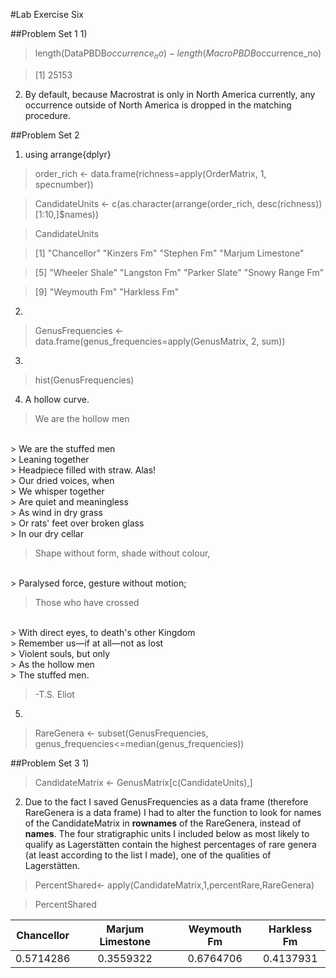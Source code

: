 #Lab Exercise Six

##Problem Set 1
1) 
> length(DataPBDB$occurrence_no)-length(MacroPBDB$occurrence_no)

> [1] 25153

2) By default, because Macrostrat is only in North America currently, any occurrence outside of North America is dropped in the matching procedure. 

##Problem Set 2
1) using arrange{dplyr}
> order_rich <- data.frame(richness=apply(OrderMatrix, 1, specnumber))

> CandidateUnits <- c(as.character(arrange(order_rich, desc(richness))[1:10,]$names))

> CandidateUnits

> [1] "Chancellor"       "Kinzers Fm"       "Stephen Fm"       "Marjum Limestone"

> [5] "Wheeler Shale"    "Langston Fm"      "Parker Slate"     "Snowy Range Fm"  

> [9] "Weymouth Fm"      "Harkless Fm"

2)
> GenusFrequencies <- data.frame(genus_frequencies=apply(GenusMatrix, 2, sum))

3) 
> hist(GenusFrequencies)

4) A hollow curve.
> We are the hollow men
<br />
> We are the stuffed men
<br />
> Leaning together
<br />
> Headpiece filled with straw. Alas!
<br />
> Our dried voices, when
<br />
> We whisper together
<br />
> Are quiet and meaningless
<br />
> As wind in dry grass
<br />
> Or rats' feet over broken glass
<br />
> In our dry cellar

> Shape without form, shade without colour,
<br />
> Paralysed force, gesture without motion;

> Those who have crossed
<br />
> With direct eyes, to death's other Kingdom
<br />
> Remember us—if at all—not as lost
<br />
> Violent souls, but only
<br />
> As the hollow men
<br />
> The stuffed men.

> -T.S. Eliot

5) 
> RareGenera <- subset(GenusFrequencies, genus_frequencies<=median(genus_frequencies))

##Problem Set 3
1)
> CandidateMatrix <- GenusMatrix[c(CandidateUnits),]

2) Due to the fact I saved GenusFrequencies as a data frame (therefore RareGenera is a data frame) I had to alter the function to look for names of the CandidateMatrix in **rownames** of the RareGenera, instead of **names**. The four stratigraphic units I included below as most likely to qualify as Lagerstätten contain the highest percentages of rare genera (at least according to the list I made), one of the qualities of Lagerstätten.
> PercentShared<- apply(CandidateMatrix,1,percentRare,RareGenera)

> PercentShared

Chancellor| Marjum Limestone| Weymouth Fm| Harkless Fm 
:--------:|:---------------:|:----------:|:----------:
0.5714286 |   0.3559322     | 0.6764706  | 0.4137931
